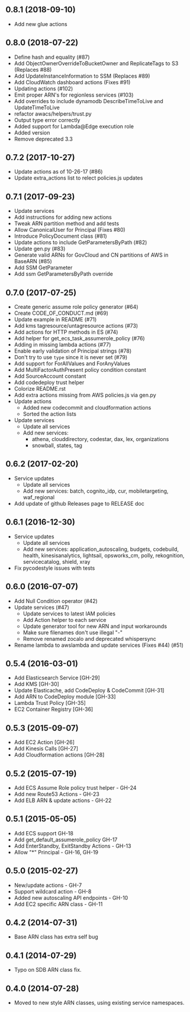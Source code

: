## 0.8.1 (2018-09-10)
- Add new glue actions

## 0.8.0 (2018-07-22)
- Define hash and equality (#87)
- Add ObjectOwnerOverrideToBucketOwner and ReplicateTags to S3 (Replaces #88)
- Add UpdateInstanceInformation to SSM (Replaces #89)
- Add CloudWatch dashboard actions (Fixes #91)
- Updating actions (#102)
- Emit proper ARN's for regionless services (#103)
- Add overrides to include dynamodb DescribeTimeToLive and UpdateTimeToLive
- refactor awacs/helpers/trust.py
- Output type error correctly
- Added support for Lambda@Edge execution role
- Added version
- Remove deprecated 3.3

## 0.7.2 (2017-10-27)
- Update actions as of 10-26-17 (#86)
- Update extra_actions list to relect policies.js updates

## 0.7.1 (2017-09-23)
- Update services
- Add instructions for adding new actions
- Tweak ARN partition method and add tests
- Allow CanonicalUser for  Principal (Fixes #80)
- Introduce PolicyDocument class (#81)
- Update actions to include GetParametersByPath (#82)
- Update gen.py (#83)
- Generate valid ARNs for GovCloud and CN partitions of AWS in BaseARN (#85)
- Add SSM GetParameter
- Add ssm GetParametersByPath override

## 0.7.0 (2017-07-25)
- Create generic assume role policy generator (#64)
- Create CODE_OF_CONDUCT.md (#69)
- Update example in README (#71)
- Add kms tagresource/untagresource actions (#73)
- Add actions for HTTP methods in ES (#74)
- Add helper for get_ecs_task_assumerole_policy (#76)
- Adding in missing lambda actions (#77)
- Enable early validation of Principal strings (#78)
- Don't try to use `type` since it is never set (#79)
- Add support for ForAllValues and ForAnyValues
- Add MultiFactorAuthPresent policy condition constant
- Add SourceAccount constant
- Add codedeploy trust helper
- Colorize README.rst
- Add extra actions missing from AWS policies.js via gen.py
- Update actions
  - Added new codecommit and cloudformation actions
  - Sorted the action lists
- Update services
  - Update all services
  - Add new services:
    - athena, clouddirectory, codestar, dax, lex, organizations
    - snowball, states, tag

## 0.6.2 (2017-02-20)
- Service updates
  - Update all services
  - Add new services: batch, cognito_idp, cur, mobiletargeting, waf_regional
- Add update of github Releases page to RELEASE doc

## 0.6.1 (2016-12-30)
- Service updates
  - Update all services
  - Add new services:
    application_autoscaling, budgets, codebuild, health, kinesisanalytics,
    lightsail, opsworks_cm, polly, rekognition, servicecatalog, shield, xray
- Fix pycodestyle issues with tests

## 0.6.0 (2016-07-07)
- Add Null Condition operator (#42)
- Update services (#47)
   - Update services to latest IAM policies
   - Add Action helper to each service
   - Update generator tool for new ARN and input workarounds
   - Make sure filenames don't use illegal "-"
   - Remove renamed zocalo and deprecated whispersync
- Rename lambda to awslambda and update services (Fixes #44) (#51)

## 0.5.4 (2016-03-01)
- Add Elasticsearch Service [GH-29]
- Add KMS [GH-30]
- Update Elasticache, add CodeDeploy & CodeCommit [GH-31]
- Add ARN to CodeDeploy module [GH-33]
- Lambda Trust Policy [GH-35]
- EC2 Container Registry [GH-36]

## 0.5.3 (2015-09-07)
- Add EC2 Action [GH-26]
- Add Kinesis Calls [GH-27]
- Add Cloudformation actions [GH-28]

## 0.5.2 (2015-07-19)
- Add ECS Assume Role policy trust helper - GH-24
- Add new Route53 Actions - GH-23
- Add ELB ARN & update actions - GH-22

## 0.5.1 (2015-05-05)
- Add ECS support GH-18
- Add get\_default\_assumerole\_policy GH-17
- Add EnterStandby, ExitStandby Actions - GH-13
- Allow "\*" Principal - GH-16, GH-19

## 0.5.0 (2015-02-27)
- New/update actions - GH-7
- Support wildcard action - GH-8
- Added new autoscaling API endpoints - GH-10
- Add EC2 specific ARN class - GH-11

## 0.4.2 (2014-07-31)
- Base ARN class has extra self bug

## 0.4.1 (2014-07-29)
- Typo on SDB ARN class fix.

## 0.4.0 (2014-07-28)
- Moved to new style ARN classes, using existing service namespaces.
